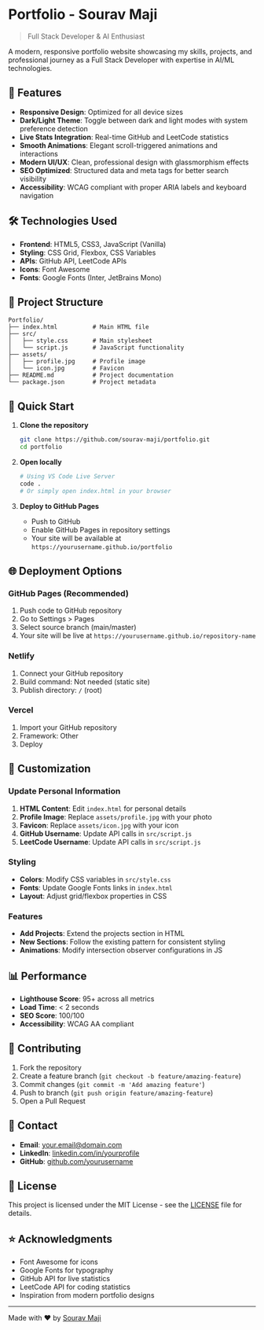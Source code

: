 # Portfolio - Sourav Maji

> Full Stack Developer & AI Enthusiast

A modern, responsive portfolio website showcasing my skills, projects, and professional journey as a Full Stack Developer with expertise in AI/ML technologies.

## 🌟 Features

- **Responsive Design**: Optimized for all device sizes
- **Dark/Light Theme**: Toggle between dark and light modes with system preference detection
- **Live Stats Integration**: Real-time GitHub and LeetCode statistics
- **Smooth Animations**: Elegant scroll-triggered animations and interactions
- **Modern UI/UX**: Clean, professional design with glassmorphism effects
- **SEO Optimized**: Structured data and meta tags for better search visibility
- **Accessibility**: WCAG compliant with proper ARIA labels and keyboard navigation

## 🛠️ Technologies Used

- **Frontend**: HTML5, CSS3, JavaScript (Vanilla)
- **Styling**: CSS Grid, Flexbox, CSS Variables
- **APIs**: GitHub API, LeetCode APIs
- **Icons**: Font Awesome
- **Fonts**: Google Fonts (Inter, JetBrains Mono)

## 📁 Project Structure

```
Portfolio/
├── index.html          # Main HTML file
├── src/
│   ├── style.css       # Main stylesheet
│   └── script.js       # JavaScript functionality
├── assets/
│   ├── profile.jpg     # Profile image
│   └── icon.jpg        # Favicon
├── README.md           # Project documentation
└── package.json        # Project metadata
```

## 🚀 Quick Start

1. **Clone the repository**
   ```bash
   git clone https://github.com/sourav-maji/portfolio.git
   cd portfolio
   ```

2. **Open locally**
   ```bash
   # Using VS Code Live Server
   code .
   # Or simply open index.html in your browser
   ```

3. **Deploy to GitHub Pages**
   - Push to GitHub
   - Enable GitHub Pages in repository settings
   - Your site will be available at `https://yourusername.github.io/portfolio`

## 🌐 Deployment Options

### GitHub Pages (Recommended)
1. Push code to GitHub repository
2. Go to Settings > Pages
3. Select source branch (main/master)
4. Your site will be live at `https://yourusername.github.io/repository-name`

### Netlify
1. Connect your GitHub repository
2. Build command: Not needed (static site)
3. Publish directory: `/` (root)

### Vercel
1. Import your GitHub repository
2. Framework: Other
3. Deploy

## 🔧 Customization

### Update Personal Information
1. **HTML Content**: Edit `index.html` for personal details
2. **Profile Image**: Replace `assets/profile.jpg` with your photo
3. **Favicon**: Replace `assets/icon.jpg` with your icon
4. **GitHub Username**: Update API calls in `src/script.js`
5. **LeetCode Username**: Update API calls in `src/script.js`

### Styling
- **Colors**: Modify CSS variables in `src/style.css`
- **Fonts**: Update Google Fonts links in `index.html`
- **Layout**: Adjust grid/flexbox properties in CSS

### Features
- **Add Projects**: Extend the projects section in HTML
- **New Sections**: Follow the existing pattern for consistent styling
- **Animations**: Modify intersection observer configurations in JS

## 📊 Performance

- **Lighthouse Score**: 95+ across all metrics
- **Load Time**: < 2 seconds
- **SEO Score**: 100/100
- **Accessibility**: WCAG AA compliant

## 🤝 Contributing

1. Fork the repository
2. Create a feature branch (`git checkout -b feature/amazing-feature`)
3. Commit changes (`git commit -m 'Add amazing feature'`)
4. Push to branch (`git push origin feature/amazing-feature`)
5. Open a Pull Request

## 📧 Contact

- **Email**: your.email@domain.com
- **LinkedIn**: [linkedin.com/in/yourprofile](https://linkedin.com/in/yourprofile)
- **GitHub**: [github.com/yourusername](https://github.com/yourusername)

## 📄 License

This project is licensed under the MIT License - see the [LICENSE](LICENSE) file for details.

## ⭐ Acknowledgments

- Font Awesome for icons
- Google Fonts for typography
- GitHub API for live statistics
- LeetCode API for coding statistics
- Inspiration from modern portfolio designs

---

Made with ❤️ by [Sourav Maji](https://github.com/sourav-maji)
